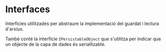 # Interfaces

Interfícies utilitzades per abstraure la implementació del guardat i lectura d'arxius.

També conté la interfície `IPersistableObject` que s'utilitza per indicar que un objecte de la capa de dades és
serialitzable.